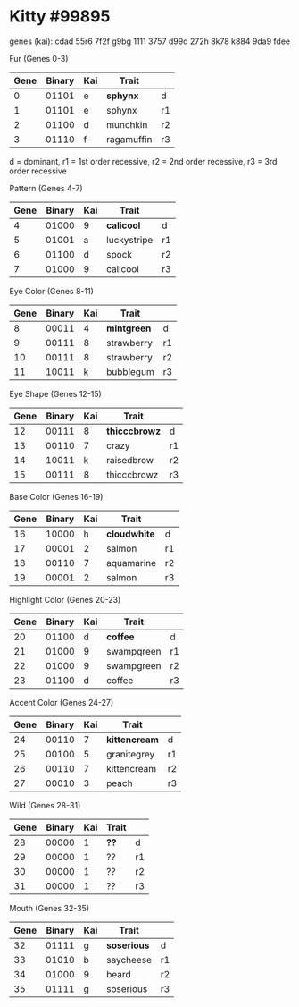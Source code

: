 # Kitty #99895

genes (kai): cdad 55r6 7f2f g9bg 1111 3757 d99d 272h 8k78 k884 9da9 fdee

Fur (Genes 0-3)

|Gene  |Binary   |Kai  |Trait    |   |
|------|---------|-----|---------|---|
| 0 | 01101 | e | **sphynx** | d |
| 1 | 01101 | e | sphynx | r1 |
| 2 | 01100 | d | munchkin | r2 |
| 3 | 01110 | f | ragamuffin | r3 |

d = dominant, r1 = 1st order recessive, r2 = 2nd order recessive, r3 = 3rd order recessive

Pattern (Genes 4-7)

|Gene  |Binary   |Kai  |Trait    |   |
|------|---------|-----|---------|---|
| 4 | 01000 | 9 | **calicool** | d |
| 5 | 01001 | a | luckystripe | r1 |
| 6 | 01100 | d | spock | r2 |
| 7 | 01000 | 9 | calicool | r3 |

Eye Color (Genes 8-11)

|Gene  |Binary   |Kai  |Trait    |   |
|------|---------|-----|---------|---|
| 8 | 00011 | 4 | **mintgreen** | d |
| 9 | 00111 | 8 | strawberry | r1 |
| 10 | 00111 | 8 | strawberry | r2 |
| 11 | 10011 | k | bubblegum | r3 |

Eye Shape (Genes 12-15)

|Gene  |Binary   |Kai  |Trait    |   |
|------|---------|-----|---------|---|
| 12 | 00111 | 8 | **thicccbrowz** | d |
| 13 | 00110 | 7 | crazy | r1 |
| 14 | 10011 | k | raisedbrow | r2 |
| 15 | 00111 | 8 | thicccbrowz | r3 |

Base Color (Genes 16-19)

|Gene  |Binary   |Kai  |Trait    |   |
|------|---------|-----|---------|---|
| 16 | 10000 | h | **cloudwhite** | d |
| 17 | 00001 | 2 | salmon | r1 |
| 18 | 00110 | 7 | aquamarine | r2 |
| 19 | 00001 | 2 | salmon | r3 |

Highlight Color (Genes 20-23)

|Gene  |Binary   |Kai  |Trait    |   |
|------|---------|-----|---------|---|
| 20 | 01100 | d | **coffee** | d |
| 21 | 01000 | 9 | swampgreen | r1 |
| 22 | 01000 | 9 | swampgreen | r2 |
| 23 | 01100 | d | coffee | r3 |

Accent Color (Genes 24-27)

|Gene  |Binary   |Kai  |Trait    |   |
|------|---------|-----|---------|---|
| 24 | 00110 | 7 | **kittencream** | d |
| 25 | 00100 | 5 | granitegrey | r1 |
| 26 | 00110 | 7 | kittencream | r2 |
| 27 | 00010 | 3 | peach | r3 |

Wild (Genes 28-31)

|Gene  |Binary   |Kai  |Trait    |   |
|------|---------|-----|---------|---|
| 28 | 00000 | 1 | **??** | d |
| 29 | 00000 | 1 | ?? | r1 |
| 30 | 00000 | 1 | ?? | r2 |
| 31 | 00000 | 1 | ?? | r3 |

Mouth (Genes 32-35)

|Gene  |Binary   |Kai  |Trait    |   |
|------|---------|-----|---------|---|
| 32 | 01111 | g | **soserious** | d |
| 33 | 01010 | b | saycheese | r1 |
| 34 | 01000 | 9 | beard | r2 |
| 35 | 01111 | g | soserious | r3 |

